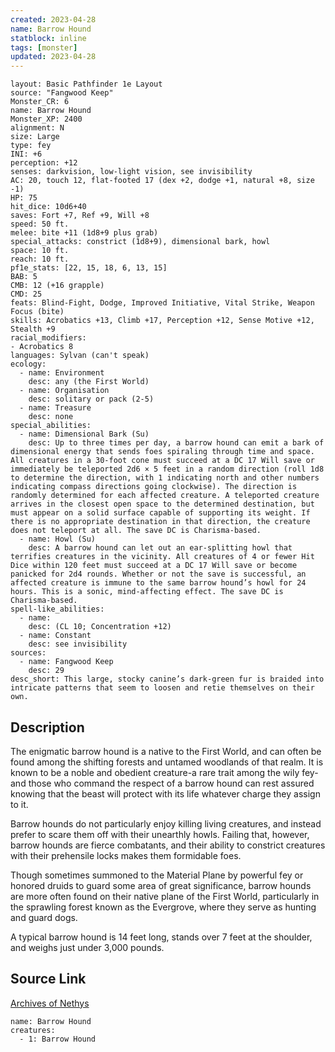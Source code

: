 ```yaml
---
created: 2023-04-28
name: Barrow Hound
statblock: inline
tags: [monster]
updated: 2023-04-28
---
```

```statblock
layout: Basic Pathfinder 1e Layout
source: "Fangwood Keep"
Monster_CR: 6
name: Barrow Hound
Monster_XP: 2400
alignment: N
size: Large
type: fey
INI: +6
perception: +12
senses: darkvision, low-light vision, see invisibility
AC: 20, touch 12, flat-footed 17 (dex +2, dodge +1, natural +8, size -1)
HP: 75
hit_dice: 10d6+40
saves: Fort +7, Ref +9, Will +8
speed: 50 ft.
melee: bite +11 (1d8+9 plus grab)
special_attacks: constrict (1d8+9), dimensional bark, howl
space: 10 ft.
reach: 10 ft.
pf1e_stats: [22, 15, 18, 6, 13, 15]
BAB: 5
CMB: 12 (+16 grapple)
CMD: 25
feats: Blind-Fight, Dodge, Improved Initiative, Vital Strike, Weapon Focus (bite)
skills: Acrobatics +13, Climb +17, Perception +12, Sense Motive +12, Stealth +9
racial_modifiers:
- Acrobatics 8
languages: Sylvan (can't speak)
ecology:
  - name: Environment
    desc: any (the First World)
  - name: Organisation
    desc: solitary or pack (2-5)
  - name: Treasure
    desc: none
special_abilities:
  - name: Dimensional Bark (Su)
    desc: Up to three times per day, a barrow hound can emit a bark of dimensional energy that sends foes spiraling through time and space. All creatures in a 30-foot cone must succeed at a DC 17 Will save or immediately be teleported 2d6 × 5 feet in a random direction (roll 1d8 to determine the direction, with 1 indicating north and other numbers indicating compass directions going clockwise). The direction is randomly determined for each affected creature. A teleported creature arrives in the closest open space to the determined destination, but must appear on a solid surface capable of supporting its weight. If there is no appropriate destination in that direction, the creature does not teleport at all. The save DC is Charisma-based.
  - name: Howl (Su)
    desc: A barrow hound can let out an ear-splitting howl that terrifies creatures in the vicinity. All creatures of 4 or fewer Hit Dice within 120 feet must succeed at a DC 17 Will save or become panicked for 2d4 rounds. Whether or not the save is successful, an affected creature is immune to the same barrow hound’s howl for 24 hours. This is a sonic, mind-affecting effect. The save DC is Charisma-based.
spell-like_abilities:
  - name:
    desc: (CL 10; Concentration +12)
  - name: Constant
    desc: see invisibility
sources:
  - name: Fangwood Keep
    desc: 29
desc_short: This large, stocky canine’s dark-green fur is braided into intricate patterns that seem to loosen and retie themselves on their own.
```
## Description
The enigmatic barrow hound is a native to the First World, and can often be found among the shifting forests and untamed woodlands of that realm. It is known to be a noble and obedient creature-a rare trait among the wily fey-and those who command the respect of a barrow hound can rest assured knowing that the beast will protect with its life whatever charge they assign to it. 

 Barrow hounds do not particularly enjoy killing living creatures, and instead prefer to scare them off with their unearthly howls. Failing that, however, barrow hounds are fierce combatants, and their ability to constrict creatures with their prehensile locks makes them formidable foes. 

 Though sometimes summoned to the Material Plane by powerful fey or honored druids to guard some area of great significance, barrow hounds are more often found on their native plane of the First World, particularly in the sprawling forest known as the Evergrove, where they serve as hunting and guard dogs. 

 A typical barrow hound is 14 feet long, stands over 7 feet at the shoulder, and weighs just under 3,000 pounds. 
## Source Link
[Archives of Nethys](https://aonprd.com/MonsterDisplay.aspx?ItemName=Barrow%20Hound)
```encounter-table
name: Barrow Hound
creatures:
  - 1: Barrow Hound
```
